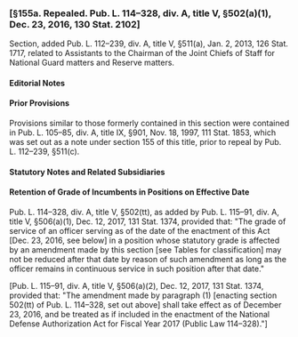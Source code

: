 ### [§155a. Repealed. Pub. L. 114–328, div. A, title V, §502(a)(1), Dec. 23, 2016, 130 Stat. 2102] ###

Section, added Pub. L. 112–239, div. A, title V, §511(a), Jan. 2, 2013, 126 Stat. 1717, related to Assistants to the Chairman of the Joint Chiefs of Staff for National Guard matters and Reserve matters.

#### **Editorial Notes** ####

#### Prior Provisions ####

Provisions similar to those formerly contained in this section were contained in Pub. L. 105–85, div. A, title IX, §901, Nov. 18, 1997, 111 Stat. 1853, which was set out as a note under section 155 of this title, prior to repeal by Pub. L. 112–239, §511(c).

#### **Statutory Notes and Related Subsidiaries** ####

#### Retention of Grade of Incumbents in Positions on Effective Date ####

Pub. L. 114–328, div. A, title V, §502(tt), as added by Pub. L. 115–91, div. A, title V, §506(a)(1), Dec. 12, 2017, 131 Stat. 1374, provided that: "The grade of service of an officer serving as of the date of the enactment of this Act [Dec. 23, 2016, see below] in a position whose statutory grade is affected by an amendment made by this section [see Tables for classification] may not be reduced after that date by reason of such amendment as long as the officer remains in continuous service in such position after that date."

[Pub. L. 115–91, div. A, title V, §506(a)(2), Dec. 12, 2017, 131 Stat. 1374, provided that: "The amendment made by paragraph (1) [enacting section 502(tt) of Pub. L. 114–328, set out above] shall take effect as of December 23, 2016, and be treated as if included in the enactment of the National Defense Authorization Act for Fiscal Year 2017 (Public Law 114–328)."]